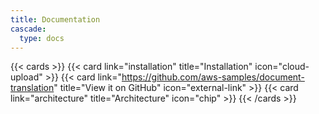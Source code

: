 ```yaml
---
title: Documentation
cascade:
  type: docs
---
```


{{< cards >}}
  {{< card link="installation" title="Installation" icon="cloud-upload" >}}
  {{< card link="https://github.com/aws-samples/document-translation" title="View it on GitHub" icon="external-link" >}}
  {{< card link="architecture" title="Architecture" icon="chip" >}}
{{< /cards >}}
